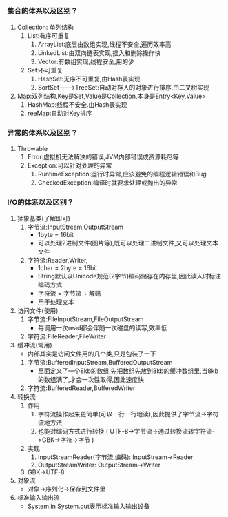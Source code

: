 ### 集合的体系以及区别？
1. Collection: 单列结构 
    1. List:有序可重复
        1. ArrayList:底层由数组实现,线程不安全,遍历效率高
        2. LinkedList:由双向链表实现,插入和删除操作快
        3. Vector:有数组实现,线程安全,用的少
    2. Set:不可重复
        1. HashSet:无序不可重复,由Hash表实现
        2. SortSet--->TreeSet:自动对存入的对象进行排序,由二叉树实现
2. Map:双列结构,Key是Set,Value是Collection,本身是Entry<Key,Value>
    1. HashMap:线程不安全.由Hash表实现
    2. reeMap:自动对Key排序

### 异常的体系以及区别？
1. Throwable
    1. Error:虚拟机无法解决的错误,JVM内部错误或资源耗尽等 
    2. Exception:可以针对处理的异常 
        1. RuntimeException:运行时异常,应该避免的编程逻辑错误和Bug 
        2. CheckedException:编译时就要求处理或抛出的异常
    
### I/O的体系以及区别？
1. 抽象基类(了解即可)
    1. 字节流:InputStream,OutputStream 
        - 1byte = 16bit
        - 可以处理2进制文件(图片等),既可以处理二进制文件,又可以处理文本文件
    2. 字符流:Reader,Writer,
        - 1char = 2byte = 16bit
        - String默认以Unicode规范(2字节)编码储存在内存里,因此读入时标注编码方式 
        - 字符流 = 字节流 + 解码
        - 用于处理文本
2. 访问文件(使用)
    1. 字节流:FileInputStream,FileOutputStream
       - 每调用一次read都会伴随一次磁盘的读写,效率低
    2. 字符流:FileReader,FileWriter
3. 缓冲流(常用)
   - 内部其实是访问文件用的几个类,只是包装了一下
    1. 字节流:BufferedInputStream,BufferedOutputStream
       - 里面定义了一个8kb的数组,先把数组先放到8kb的缓冲数组里,当8kb的数组满了,才会一次性取得,因此速度快
    2. 字符流:BufferedReader,BufferedWriter
4. 转换流
   1. 作用
        1. 字符流操作起来更简单(可以一行一行地读),因此提供了字节流->字符流地方法
        2. 也能对编码方式进行转换 ( UTF-8->字节流->通过转换流转字符流->GBK->字符->字节 )
   2. 实现
        1. InputStreamReader(字节流,编码):   InputStream->Reader
        2. OutputStreamWriter:  OutputStream->Writer
   3. GBK->UTF-8
5. 对象流
   - 对象->序列化->保存到文件里
6. 标准输入输出流
    - System.in System.out表示标准输入输出设备